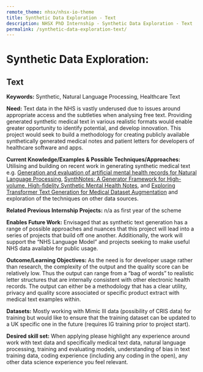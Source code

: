```yaml
---
remote_theme: nhsx/nhsx-io-theme
title: Synthetic Data Exploration - Text
description: NHSX PhD Internship - Synthetic Data Exploration - Text
permalink: /synthetic-data-exploration-text/
---
```


# Synthetic Data Exploration: 
## Text

**Keywords:** Synthetic, Natural Language Processing, Healthcare Text

**Need:** Text data in the NHS is vastly underused due to issues around appropriate access and the subtleties when analysing free text.  Providing generated synthetic medical text in various realistic formats would enable greater opportunity to identify potential, and develop innovation.  This project would seek to build a methodology for creating publicly available synthetically generated medical notes and patient letters for developers of healthcare software and apps.   

**Current Knowledge/Examples & Possible Techniques/Approaches:** Utilising and building on recent work in generating synthetic medical text e.g. [Generation and evaluation of artificial mental health records for Natural Language Processing](https://www.nature.com/articles/s41746-020-0267-x), [SynthNotes: A Generator Framework for High-volume, High-fidelity Synthetic Mental Health Notes](https://www.osti.gov/servlets/purl/1507868), and [Exploring Transformer Text Generation for Medical Dataset Augmentation](https://www.aclweb.org/anthology/2020.lrec-1.578.pdf) and exploration of the techniques on other data sources.

**Related Previous Internship Projects:** n/a as first year of the scheme

**Enables Future Work:** Envisaged that as synthetic text generation has a range of possible approaches and nuances that this project will lead into a series of projects that build off one another.  Additionally, the work will support the “NHS Language Model” and projects seeking to make useful NHS data available for public usage.  

**Outcome/Learning Objectives:** As the need is for developer usage rather than research, the complexity of the output and the quality score can be relatively low.   Thus the output can range from a “bag of words” to realistic letter structures that are internally consistent with other electronic health records.  The output can either be a methodology that has a clear utility, privacy and quality score associated or specific product extract with medical text examples within. 

**Datasets:** Mostly working with Mimic III data (possibility of CRIS data) for training but would like to ensure that the training dataset can be updated to a UK specific one in the future (requires IG training prior to project start).

**Desired skill set:** When applying please highlight any experience around work with text data and specifically medical text data, natural language processing, training and evaluating models, understanding of bias in text training data, coding experience (including any coding in the open), any other data science experience you feel relevant. 